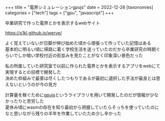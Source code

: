 +++
title = "電界シミュレーションgpujs"
date = 2022-12-26
[taxonomies]
categories = ["tech"]
tags = ["gpu", "javascript"]
+++

卒業研究で作った電界とかを表示するwebサイト

<https://s1kl.github.io/werve/>

よく覚えていないが日脚が伸び始めた頃から頑張って作っていた記憶はある\
基本的に明るい頃に帰路に着く学校生活を送っていたのだから卒業研究の時期ぐらいでしか暗い学校付近の街並みを見たことがなく印象深い景色だった

私の所属していた研究室で以前に作られた電界とかを表示するアプリをwebにて実現するとの目標で開発した\
決めた枠組みで最善は尽くしたつもりであるが最初に選択した手法が最良とは思えないというのが今の見方

計算量を稼ぐために[gpujs](https://gpu.rocks/#/)というライブラリを用いて開発したのだが情報が少なかったりと苦労した\
夏休み頃にwasmの存在を知り最初から把握していたらそっちを使っていたのになと思いながら残りの半年を作業していたため少し辛かった